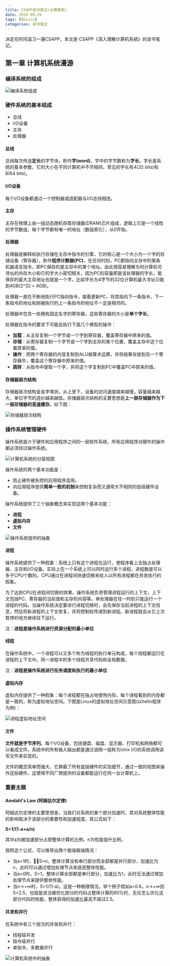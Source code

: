 ```yaml
---
title: CSAPP读书笔记(长期更新)
date: 2019-09-29
tags: [Basics]
categories: 读书笔记
---
```


决定花时间温习一遍CSAPP，本文是 CSAPP《深入理解计算机系统》的读书笔记。

<!--more-->

## 第一章 计算机系统漫游

### 编译系统的组成

![编译系统组成](/assets/images/post_imgs/compilation_system.png)

### 硬件系统的基本组成

* 总线
* I/O设备
* 主存
* 处理器

#### 总线

总线每次传送**定长**的字节块，称作**字(word)**，字中的字节数称为**字长**。字长是系统的基本参数，它的大小在不同计算机中不尽相同，常见的字长有4(32 bits)和8(64 bits)。

#### I/O设备

每个I/O设备都通过一个控制器或适配器与I/O总线相连。

#### 主存

主存在物理上由一组动态随机存取存储器(DRAM)芯片组成，逻辑上它是一个线性的字节数组，每个字节都有唯一的地址（数组索引），从0开始。

#### 处理器

处理器是解释和执行存储在主存中指令的引擎，它的核心是一个大小为一个字的存储设备（寄存器），称作**程序计数器(PC)**，在任何时刻，PC都指向主存中的某条机器语言指令，即PC保存的是主存中的某个地址。由此很容易理解为何计算机可寻址的内存大小和它的字大小密切相关，因为PC的容量即是该处理器的字长，能保存的最大主存地址也就是一个字。比如字长为4字节的32位计算机最大寻址只能到4GB(2^32 = 4GB)。

处理器一直在不断地执行PC指向指令，接着更新PC，将其指向下一条指令，下一条指令的地址和刚被执行的上一条指令的地址不一定是相邻的。

处理器中包含一些拥有固定名字的寄存器，这些寄存器的大小是**单个字长**。

处理器在指令的要求下可能会执行下面几个典型的操作：

* **加载**：从主存复制一个字节或一个字到寄存器，覆盖寄存器中原来的值。
* **存储**：从寄存器复制一个字节或一个字到主存的某个位置，覆盖主存中这个位置原来的值。
* **操作**：把两个寄存器的内容复制到ALU做算术运算，并将结果存放到另一个寄存器中，覆盖这个寄存器中原来的值。
* **跳转**：从指令中提取一个字，并将这个字复制到PC中覆盖PC中原来的值。

#### 存储器层次结构

存储器层次结构呈金字塔状。从上至下，设备的访问速度越来越慢，容量越来越大，单位字节的造价越来越低。存储器层次结构的主要思想是**上一层存储器作为下一层存储器的高速缓存**。如下图：

![存储器层次结构](/assets/images/post_imgs/csapp_memory_layer.png)

### 操作系统管理硬件

操作系统是介于硬件和应用程序之间的一层软件系统，所有应用程序对硬件的操作都必须经过操作系统。

![计算机系统的分层视图](/assets/images/post_imgs/csapp_computer_system_layer.png)

操作系统的两个基本功能是：

* 防止硬件被失控的应用程序滥用。
* 向应用程序提供**简单一致的机制**来控制复杂而又通常大不相同的低级硬件设备。

操作系统提供了三个抽象概念来实现这两个基本功能：

* **进程**
* **虚拟内存**
* **文件**

![操作系统提供的抽象](/assets/images/post_imgs/csapp_os_abstract.png)

#### 进程

操作系统提供了一种假象：系统上只有这个进程在运行，使程序看上去独占处理器、主存和I/O设备。实际上在一个系统上可以同时运行多个进程，进程数是可以多于CPU个数的。CPU通过在进程间快速切换来给人以所有进程都在并发执行的假象。

为了达到CPU在进程间切换的效果，操作系统负责管理进程运行的上下文，上下文包括PC、寄存器的当前值和主存的内容等。单处理器在任一时刻只能运行一个进程的代码。当操作系统决定要进行进程切换时，会先保存当前进程的上下文信息，然后将新进程的上下文恢复，并将控制权传递到新进程。新进程就会从它上次暂停的地方继续往下运行。

注：**进程是操作系统进行资源分配的最小单位**

#### 线程

在操作系统中，一个进程可以又多个称为线程的执行单元构成，每个线程都运行在进程的上下文中。同一进程中的多个线程共享代码和全局数据。

注：**进程是操作系统进行任务调度和执行的最小单位**

#### 虚拟内存

虚拟内存提供了一种假象：每个进程都在独占地使用内存。每个进程看到的内存都是一致的，称为虚拟地址空间。下图是Linux的虚拟地址空间示意图(以hello程序为例)：

![进程虚拟地址空间](/assets/images/post_imgs/csapp_process_virtual_address_space.png)

#### 文件

**文件就是字节序列**。每个I/O设备，包括键盘、磁盘、显示器、打印机和网络都可以看成文件。系统中的所有输入输出都是通过调用一组称为Unix I/O的系统调用读写文件来实现的。

文件的概念简单而强大，它屏蔽了所有底层硬件的实现细节，通过一致的视图来操作这些硬件。这使得不同厂商提供的设备都能运行在同一台计算机上。

### 重要主题

#### Amdahl's Law (阿姆达尔定律)

阿姆达尔定律的主要思想是，当我们对系统的某个部分加速时，其对系统整体性能的影响取决于该部分的重要性和加速程度。其公式如下：

**S=1/(1-a+a/n)**

其中a为被加速部分占原整体计算的比例，n为性能提升比例。

按照这个公式，可以推导出两个极端极端情况：

* 当a=1时，S=n。整体计算没有串行部分而全部都是并行部分，加速比为n，此时可以通过增加处理节点来提高整体性能。
* 当a=0时，S=1。整体计算全部都是串行部分，加速比为1，此时无法通过增加处理节点来提供整体性能。
* 当n->+∞时，S=1/(1-a)。这是一种极限情况。举个例子假如a=0.6，n->+∞则S=2.5，也就是说当被优化部分的代码占整体计算的60%时，无论怎么优化这部分代码的性能，整体获得的加速比最高不超过2.5。

#### 并发和并行

在系统中有三个层次的并发和并行：

* 线程级并发
* 指令级并行
* 单指令、多数据并行

![计算机系统中的抽象](/assets/images/post_imgs/csapp_abstract_layer_2.png)

